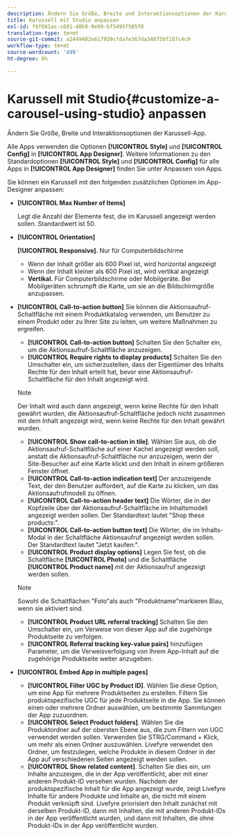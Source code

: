```yaml
---
description: Ändern Sie Größe, Breite und Interaktionsoptionen der Karussell-App.
title: Karussell mit Studio anpassen
exl-id: f6f681ac-c601-40b9-9e99-bf5495f505f8
translation-type: tm+mt
source-git-commit: a2449482e617939cfda7e367da34875bf187c4c9
workflow-type: tm+mt
source-wordcount: '499'
ht-degree: 0%

---
```


# Karussell mit Studio{#customize-a-carousel-using-studio} anpassen

Ändern Sie Größe, Breite und Interaktionsoptionen der Karussell-App.

Alle Apps verwenden die Optionen **[!UICONTROL Style]** und **[!UICONTROL Config]** in **[!UICONTROL App Designer]**. Weitere Informationen zu den Standardoptionen **[!UICONTROL Style]** und **[!UICONTROL Config]** für alle Apps in **[!UICONTROL App Designer]** finden Sie unter Anpassen von Apps.

Sie können ein Karussell mit den folgenden zusätzlichen Optionen im App-Designer anpassen:

* **[!UICONTROL Max Number of Items]**

   Legt die Anzahl der Elemente fest, die im Karussell angezeigt werden sollen. Standardwert ist 50.

* **[!UICONTROL Orientation]**

   **[!UICONTROL Responsive]**. Nur für Computerbildschirme

   * Wenn der Inhalt größer als 600 Pixel ist, wird horizontal angezeigt
   * Wenn der Inhalt kleiner als 600 Pixel ist, wird vertikal angezeigt
   * **Vertikal.** Für Computerbildschirme oder Mobilgeräte. Bei Mobilgeräten schrumpft die Karte, um sie an die Bildschirmgröße anzupassen.

* **[!UICONTROL Call-to-action button]** Sie können die Aktionsaufruf-Schaltfläche mit einem Produktkatalog verwenden, um Benutzer zu einem Produkt oder zu Ihrer Site zu leiten, um weitere Maßnahmen zu ergreifen.

   * **[!UICONTROL Call-to-action button]** Schalten Sie den Schalter ein, um die Aktionsaufruf-Schaltfläche anzuzeigen.
   * **[!UICONTROL Require rights to display products]** Schalten Sie den Umschalter ein, um sicherzustellen, dass der Eigentümer des Inhalts Rechte für den Inhalt erteilt hat, bevor eine Aktionsaufruf-Schaltfläche für den Inhalt angezeigt wird.

   >[!NOTE]
   >
   >Der Inhalt wird auch dann angezeigt, wenn keine Rechte für den Inhalt gewährt wurden, die Aktionsaufruf-Schaltfläche jedoch nicht zusammen mit dem Inhalt angezeigt wird, wenn keine Rechte für den Inhalt gewährt wurden.

   * **[!UICONTROL Show call-to-action in tile]**. Wählen Sie aus, ob die Aktionsaufruf-Schaltfläche auf einer Kachel angezeigt werden soll, anstatt die Aktionsaufruf-Schaltfläche nur anzuzeigen, wenn der Site-Besucher auf eine Karte klickt und den Inhalt in einem größeren Fenster öffnet.
   * **[!UICONTROL Call-to-action indication text]** Der anzuzeigende Text, der den Benutzer auffordert, auf die Karte zu klicken, um das Aktionsaufrufmodell zu öffnen.
   * **[!UICONTROL Call-to-action header text]** Die Wörter, die in der Kopfzeile über der Aktionsaufruf-Schaltfläche im Inhaltsmodell angezeigt werden sollen. Der Standardtext lautet &quot;Shop these products:&quot;.
   * **[!UICONTROL Call-to-action button text]** Die Wörter, die im Inhalts-Modal in der Schaltfläche Aktionsaufruf angezeigt werden sollen. Der Standardtext lautet &quot;Jetzt kaufen:&quot;.
   * **[!UICONTROL Product display options]** Legen Sie fest, ob die Schaltfläche  **[!UICONTROL Photo]** und die Schaltfläche  **[!UICONTROL Product name]** mit der Aktionsaufruf angezeigt werden sollen.

   >[!NOTE]
   >
   >Sowohl die Schaltflächen &quot;Foto&quot;als auch &quot;Produktname&quot;markieren Blau, wenn sie aktiviert sind.

   * **[!UICONTROL Product URL referral tracking]** Schalten Sie den Umschalter ein, um Verweise von dieser App auf die zugehörige Produktseite zu verfolgen.
   * **[!UICONTROL Referral tracking key-value pairs]** hinzufügen Parameter, um die Verweisverfolgung von Ihrem App-Inhalt auf die zugehörige Produktseite weiter anzugeben.



* **[!UICONTROL Embed App in multiple pages]**

   * **[!UICONTROL Filter UGC by Product ID]**. Wählen Sie diese Option, um eine App für mehrere Produktseiten zu erstellen. Filtern Sie produktspezifische UGC für jede Produktseite in die App. Sie können einen oder mehrere Ordner auswählen, um bestimmte Sammlungen der App zuzuordnen.
   * **[!UICONTROL Select Product folders]**. Wählen Sie die Produktordner auf der obersten Ebene aus, die zum Filtern von UGC verwendet werden sollen. Verwenden Sie STRG/Command + Klick, um mehr als einen Ordner auszuwählen. Livefyre verwendet den Ordner, um festzulegen, welche Produkte in diesem Ordner in der App auf verschiedenen Seiten angezeigt werden sollen.
   * **[!UICONTROL Show related content]**. Schalten Sie dies ein, um Inhalte anzuzeigen, die in der App veröffentlicht, aber mit einer anderen Produkt-ID versehen wurden. Nachdem der produktspezifische Inhalt für die App angezeigt wurde, zeigt Livefyre Inhalte für andere Produkte und Inhalte an, die nicht mit einem Produkt verknüpft sind. Livefyre priorisiert den Inhalt zunächst mit derselben Produkt-ID, dann mit Inhalten, die mit anderen Produkt-IDs in der App veröffentlicht wurden, und dann mit Inhalten, die ohne Produkt-IDs in der App veröffentlicht wurden.
